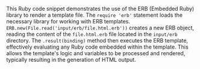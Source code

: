 This Ruby code snippet demonstrates the use of the ERB (Embedded Ruby) library to render a template file. The `require 'erb'` statement loads the necessary library for working with ERB templates.  `ERB.new(File.read('input/erb/file.html.erb'))` creates a new ERB object, reading the content of the `file.html.erb` file located in the `input/erb` directory. The `.result(binding)` method then executes the ERB template, effectively evaluating any Ruby code embedded within the template.  This allows the template's logic and variables to be processed and rendered, typically resulting in the generation of HTML output.